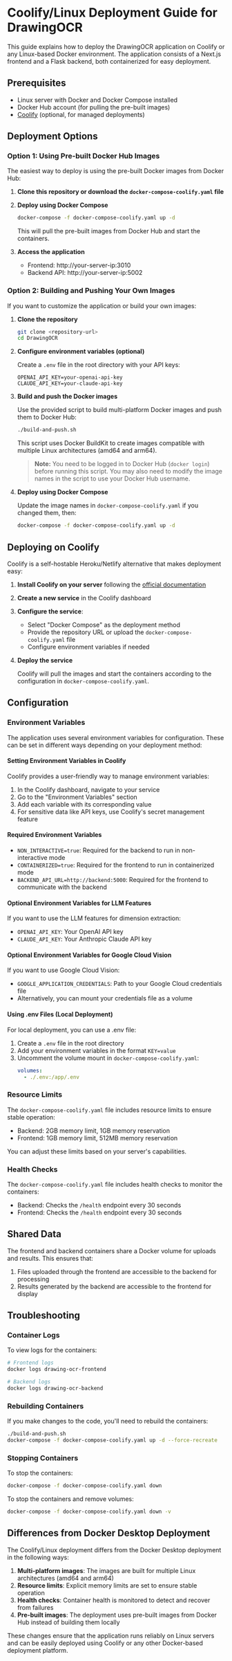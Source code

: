 # Coolify/Linux Deployment Guide for DrawingOCR

This guide explains how to deploy the DrawingOCR application on Coolify or any Linux-based Docker environment. The application consists of a Next.js frontend and a Flask backend, both containerized for easy deployment.

## Prerequisites

- Linux server with Docker and Docker Compose installed
- Docker Hub account (for pulling the pre-built images)
- [Coolify](https://coolify.io/) (optional, for managed deployments)

## Deployment Options

### Option 1: Using Pre-built Docker Hub Images

The easiest way to deploy is using the pre-built Docker images from Docker Hub:

1. **Clone this repository or download the `docker-compose-coolify.yaml` file**

2. **Deploy using Docker Compose**

   ```bash
   docker-compose -f docker-compose-coolify.yaml up -d
   ```

   This will pull the pre-built images from Docker Hub and start the containers.

3. **Access the application**

   - Frontend: http://your-server-ip:3010
   - Backend API: http://your-server-ip:5002

### Option 2: Building and Pushing Your Own Images

If you want to customize the application or build your own images:

1. **Clone the repository**

   ```bash
   git clone <repository-url>
   cd DrawingOCR
   ```

2. **Configure environment variables (optional)**

   Create a `.env` file in the root directory with your API keys:

   ```
   OPENAI_API_KEY=your-openai-api-key
   CLAUDE_API_KEY=your-claude-api-key
   ```

3. **Build and push the Docker images**

   Use the provided script to build multi-platform Docker images and push them to Docker Hub:

   ```bash
   ./build-and-push.sh
   ```

   This script uses Docker BuildKit to create images compatible with multiple Linux architectures (amd64 and arm64).

   > **Note:** You need to be logged in to Docker Hub (`docker login`) before running this script.
   > You may also need to modify the image names in the script to use your Docker Hub username.

4. **Deploy using Docker Compose**

   Update the image names in `docker-compose-coolify.yaml` if you changed them, then:

   ```bash
   docker-compose -f docker-compose-coolify.yaml up -d
   ```

## Deploying on Coolify

Coolify is a self-hostable Heroku/Netlify alternative that makes deployment easy:

1. **Install Coolify on your server** following the [official documentation](https://coolify.io/docs/installation)

2. **Create a new service** in the Coolify dashboard

3. **Configure the service**:
   - Select "Docker Compose" as the deployment method
   - Provide the repository URL or upload the `docker-compose-coolify.yaml` file
   - Configure environment variables if needed

4. **Deploy the service**

   Coolify will pull the images and start the containers according to the configuration in `docker-compose-coolify.yaml`.

## Configuration

### Environment Variables

The application uses several environment variables for configuration. These can be set in different ways depending on your deployment method:

#### Setting Environment Variables in Coolify

Coolify provides a user-friendly way to manage environment variables:

1. In the Coolify dashboard, navigate to your service
2. Go to the "Environment Variables" section
3. Add each variable with its corresponding value
4. For sensitive data like API keys, use Coolify's secret management feature

#### Required Environment Variables

- `NON_INTERACTIVE=true`: Required for the backend to run in non-interactive mode
- `CONTAINERIZED=true`: Required for the frontend to run in containerized mode
- `BACKEND_API_URL=http://backend:5000`: Required for the frontend to communicate with the backend

#### Optional Environment Variables for LLM Features

If you want to use the LLM features for dimension extraction:

- `OPENAI_API_KEY`: Your OpenAI API key
- `CLAUDE_API_KEY`: Your Anthropic Claude API key

#### Optional Environment Variables for Google Cloud Vision

If you want to use Google Cloud Vision:

- `GOOGLE_APPLICATION_CREDENTIALS`: Path to your Google Cloud credentials file
- Alternatively, you can mount your credentials file as a volume

#### Using .env Files (Local Deployment)

For local deployment, you can use a .env file:

1. Create a `.env` file in the root directory
2. Add your environment variables in the format `KEY=value`
3. Uncomment the volume mount in `docker-compose-coolify.yaml`:
   ```yaml
   volumes:
     - ./.env:/app/.env
   ```

### Resource Limits

The `docker-compose-coolify.yaml` file includes resource limits to ensure stable operation:

- Backend: 2GB memory limit, 1GB memory reservation
- Frontend: 1GB memory limit, 512MB memory reservation

You can adjust these limits based on your server's capabilities.

### Health Checks

The `docker-compose-coolify.yaml` file includes health checks to monitor the containers:

- Backend: Checks the `/health` endpoint every 30 seconds
- Frontend: Checks the `/health` endpoint every 30 seconds

## Shared Data

The frontend and backend containers share a Docker volume for uploads and results. This ensures that:

1. Files uploaded through the frontend are accessible to the backend for processing
2. Results generated by the backend are accessible to the frontend for display

## Troubleshooting

### Container Logs

To view logs for the containers:

```bash
# Frontend logs
docker logs drawing-ocr-frontend

# Backend logs
docker logs drawing-ocr-backend
```

### Rebuilding Containers

If you make changes to the code, you'll need to rebuild the containers:

```bash
./build-and-push.sh
docker-compose -f docker-compose-coolify.yaml up -d --force-recreate
```

### Stopping Containers

To stop the containers:

```bash
docker-compose -f docker-compose-coolify.yaml down
```

To stop the containers and remove volumes:

```bash
docker-compose -f docker-compose-coolify.yaml down -v
```

## Differences from Docker Desktop Deployment

The Coolify/Linux deployment differs from the Docker Desktop deployment in the following ways:

1. **Multi-platform images**: The images are built for multiple Linux architectures (amd64 and arm64)
2. **Resource limits**: Explicit memory limits are set to ensure stable operation
3. **Health checks**: Container health is monitored to detect and recover from failures
4. **Pre-built images**: The deployment uses pre-built images from Docker Hub instead of building them locally

These changes ensure that the application runs reliably on Linux servers and can be easily deployed using Coolify or any other Docker-based deployment platform.
